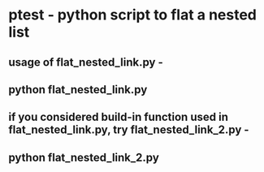 # ptest - python script to flat a nested list
## usage of flat_nested_link.py -
## python flat_nested_link.py <nested list to be flatted>
## if you considered build-in function used in flat_nested_link.py, try flat_nested_link_2.py - 
## python flat_nested_link_2.py   
